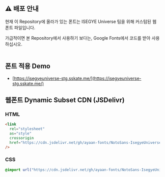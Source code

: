 ## ⚠️ 배포 안내

현재 이 Repository에 올라가 있는 폰트는 ISEGYE Universe 팀을 위해 커스텀된 웹 폰트 파일입니다.

가급적이면 본 Repository에서 사용하기 보다는, Google Fonts에서 코드를 받아 사용하십시오.<br /><br />

## 폰트 적용 Demo

- [https://isegyeuniverse-stg.sskate.me/](https://isegyeuniverse-stg.sskate.me/)

## 웹폰트 Dynamic Subset CDN (JSDelivr)

### HTML

```html
<link
  rel="stylesheet"
  as="style"
  crossorigin
  href="https://cdn.jsdelivr.net/gh/ayaan-fonts/NotoSans-IsegyeUniverse/fonts/webfonts/NotoSansCJKkr-dynamic-subset.css"
/>
```

### CSS

```css
@import url("https://cdn.jsdelivr.net/gh/ayaan-fonts/NotoSans-IsegyeUniverse/fonts/webfonts/NotoSansCJKkr-dynamic-subset.css");
```

